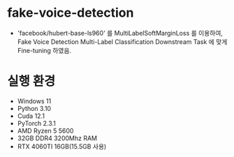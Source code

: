 # fake-voice-detection

- 'facebook/hubert-base-ls960' 를 MultiLabelSoftMarginLoss 를 이용하여, Fake Voice Detection Multi-Label Classification Downstream Task 에 맞게 Fine-tuning 하였음.

# 실행 환경
- Windows 11
- Python 3.10
- Cuda 12.1
- PyTorch 2.3.1
- AMD Ryzen 5 5600 
- 32GB DDR4 3200Mhz RAM
- RTX 4060TI 16GB(15.5GB 사용)
